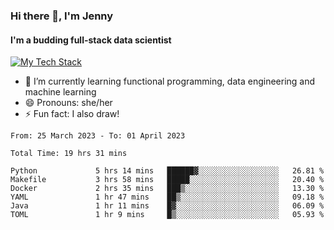### Hi there 👋, I'm Jenny
#### I'm a budding full-stack data scientist

<a href="TechStack">
  <img align="center" src="https://github-readme-tech-stack.vercel.app/api/cards?align=center&titleAlign=center&showBorder=false&lineCount=1&theme=catppuccin_mocha&hideBg=true&line1=python,python,auto;scala,scala,auto;databricks,databricks,auto;apachespark,spark,auto;" alt="My Tech Stack" />
</a>

- 🌱 I’m currently learning functional programming, data engineering and machine learning 
- 😄 Pronouns: she/her 
- ⚡ Fun fact: I also draw! 

<!--START_SECTION:waka-->

```text
From: 25 March 2023 - To: 01 April 2023

Total Time: 19 hrs 31 mins

Python             5 hrs 14 mins   ██████▓░░░░░░░░░░░░░░░░░░   26.81 %
Makefile           3 hrs 58 mins   █████░░░░░░░░░░░░░░░░░░░░   20.40 %
Docker             2 hrs 35 mins   ███▒░░░░░░░░░░░░░░░░░░░░░   13.30 %
YAML               1 hr 47 mins    ██▒░░░░░░░░░░░░░░░░░░░░░░   09.18 %
Java               1 hr 11 mins    █▓░░░░░░░░░░░░░░░░░░░░░░░   06.09 %
TOML               1 hr 9 mins     █▒░░░░░░░░░░░░░░░░░░░░░░░   05.93 %
```

<!--END_SECTION:waka-->
